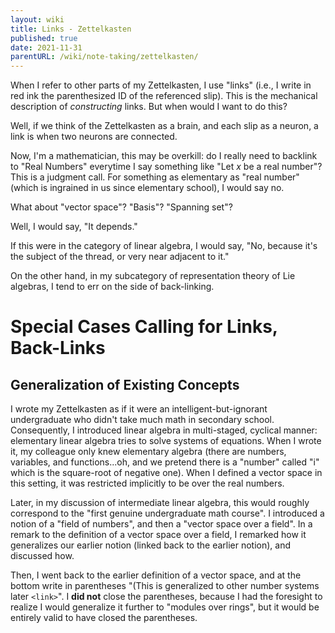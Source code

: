 ```yaml
---
layout: wiki
title: Links - Zettelkasten
published: true
date: 2021-11-31
parentURL: /wiki/note-taking/zettelkasten/
---
```


When I refer to other parts of my Zettelkasten, I use "links" (i.e., I
write in red ink the parenthesized ID of the referenced slip). This is
the mechanical description of _constructing_ links. But when would I
want to do this?

Well, if we think of the Zettelkasten as a brain, and each slip as a
neuron, a link is when two neurons are connected.

Now, I'm a mathematician, this may be overkill: do I really need to
backlink to "Real Numbers" everytime I say something like "Let _x_ be a
real number"? This is a judgment call. For something as elementary as
"real number" (which is ingrained in us since elementary school), I
would say no.

What about "vector space"? "Basis"? "Spanning set"?

Well, I would say, "It depends."

If this were in the category of linear algebra, I would say, "No,
because it's the subject of the thread, or very near adjacent to it."

On the other hand, in my subcategory of representation theory of Lie
algebras, I tend to err on the side of back-linking.

# Special Cases Calling for Links, Back-Links

## Generalization of Existing Concepts

I wrote my Zettelkasten as if it were an intelligent-but-ignorant
undergraduate who didn't take much math in secondary school.
Consequently, I introduced linear algebra in multi-staged, cyclical
manner: elementary linear algebra tries to solve systems of equations.
When I wrote it, my colleague only knew elementary algebra (there are
numbers, variables, and functions...oh, and we pretend there is a
"number" called "i" which is the square-root of negative one). When I
defined a vector space in this setting, it was restricted implicitly to
be over the real numbers.

Later, in my discussion of intermediate linear algebra, this would
roughly correspond to the "first genuine undergraduate math course". I
introduced a notion of a "field of numbers", and then a "vector space
over a field". In a remark to the definition of a vector space over a
field, I remarked how it generalizes our earlier notion (linked back to
the earlier notion), and discussed how.

Then, I went back to the earlier definition of a vector space, and at
the bottom write in parentheses "(This is generalized to other number
systems later `<link>`". I **did not** close the parentheses, because I
had the foresight to realize I would generalize it further to "modules
over rings", but it would be entirely valid to have closed the parentheses.
